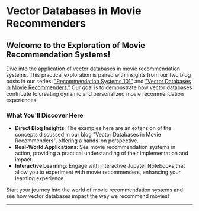 # Vector Databases in Movie Recommenders

## Welcome to the Exploration of Movie Recommendation Systems!

Dive into the application of vector databases in movie recommendation systems. This practical exploration is paired with insights from our two blog posts in our series: ["Recommendation Systems 101"](https://blog.emno.io/recommendation-systems-101) and ["Vector Databases in Movie Recommenders."](https://blog.emno.io/vector-databases-in-movie-recommenders) 
Our goal is to demonstrate how vector databases contribute to creating dynamic and personalized movie recommendation experiences.

### What You'll Discover Here

- **Direct Blog Insights**: The examples here are an extension of the concepts discussed in our blog "Vector Databases in Movie Recommenders", offering a hands-on perspective.
- **Real-World Applications**: See movie recommendation systems in action, providing a practical understanding of their implementation and impact.
- **Interactive Learning**: Engage with interactive Jupyter Notebooks that allow you to experiment with movie recommenders, enhancing your learning experience.

Start your journey into the world of movie recommendation systems and see how vector databases impact the way we recommend movies!

---
